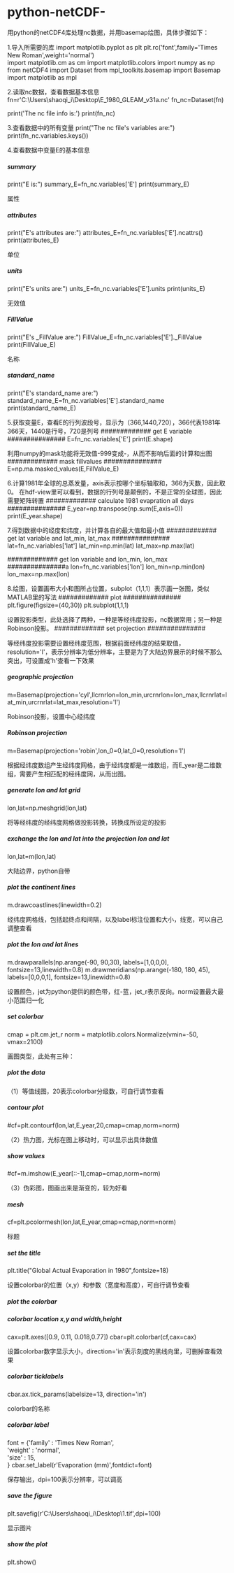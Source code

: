 # python-netCDF-
用python的netCDF4库处理nc数据，并用basemap绘图，具体步骤如下：

1.导入所需要的库
import matplotlib.pyplot as plt 
plt.rc('font',family='Times New Roman',weight='normal')  
import matplotlib.cm as cm
import matplotlib.colors
import numpy as np
from netCDF4 import Dataset
from mpl_toolkits.basemap import Basemap
import matplotlib as mpl

2.读取nc数据，查看数据基本信息
fn=r'C:\Users\shaoqi_i\Desktop\E_1980_GLEAM_v31a.nc'
fn_nc=Dataset(fn)

print('The nc file info is:')
print(fn_nc)

3.查看数据中的所有变量
print("The nc file's variables are:")
print(fn_nc.variables.keys())  

4.查看数据中变量E的基本信息
##### summary #####
print("E is:")
summary_E=fn_nc.variables['E']
print(summary_E)

属性
##### attributes #####
print("E's attributes are:")
attributes_E=fn_nc.variables['E'].ncattrs()
print(attributes_E)

单位
##### units #####
print("E's units are:")
units_E=fn_nc.variables['E'].units
print(units_E)

无效值
##### FillValue #####
print("E's _FillValue are:")
FillValue_E=fn_nc.variables['E']._FillValue
print(FillValue_E)

名称
##### standard_name #####
print("E's standard_name are:")
standard_name_E=fn_nc.variables['E'].standard_name
print(standard_name_E)

5.获取变量E，查看E的行列波段号，显示为（366,1440,720），366代表1981年366天，1440是行号，720是列号
############# get E variable ###############
E=fn_nc.variables['E'] 
print(E.shape)

利用numpy的mask功能将无效值-999变成-，从而不影响后面的计算和出图
############# mask fillvalues ###############
E=np.ma.masked_values(E,FillValue_E)

6.计算1981年全球的总蒸发量，axis表示按哪个坐标轴取和，366为天数，因此取0。
在hdf-view里可以看到，数据的行列号是颠倒的，不是正常的全球图，因此需要矩阵转置
############# calculate 1981 evapration all days ###############
E_year=np.transpose(np.sum(E,axis=0))
print(E_year.shape)

7.得到数据中的经度和纬度，并计算各自的最大值和最小值
############# get lat variable and lat_min, lat_max ###############
lat=fn_nc.variables['lat']
lat_min=np.min(lat)
lat_max=np.max(lat)

############# get lon variable and lon_min, lon_max ###############a
lon=fn_nc.variables['lon']
lon_min=np.min(lon)
lon_max=np.max(lon)

8.绘图，设置画布大小和图所占位置，subplot（1,1,1）表示画一张图，类似MATLAB里的写法
############# plot ###############
plt.figure(figsize=(40,30))
plt.subplot(1,1,1)

设置投影类型，此处选择了两种，一种是等经纬度投影，nc数据常用；另一种是Robinson投影。
############# set projection ###############

等经纬度投影需要设置经纬度范围，根据前面经纬度的结果取值，resolution='l'，表示分辨率为低分辨率，主要是为了大陆边界展示的时候不那么突出，可设置成'h'查看一下效果
##### geographic projection #####
m=Basemap(projection='cyl',llcrnrlon=lon_min,urcrnrlon=lon_max,llcrnrlat=lat_min,urcrnrlat=lat_max,resolution='l')

Robinson投影，设置中心经纬度
##### Robinson projection #####
m=Basemap(projection='robin',lon_0=0,lat_0=0,resolution='l')

根据经纬度数组产生经纬度网格，由于经纬度都是一维数组，而E_year是二维数组，需要产生相匹配的经纬度网，从而出图。
##### generate lon and lat grid #####
lon,lat=np.meshgrid(lon,lat)

将等经纬度的经纬度网格做投影转换，转换成所设定的投影
##### exchange the lon and lat into the projection lon and lat #####
lon,lat=m(lon,lat)

大陆边界，python自带
##### plot the continent lines #####
m.drawcoastlines(linewidth=0.2)

经纬度网格线，包括起终点和间隔，以及label标注位置和大小，线宽，可以自己调整查看
##### plot the lon and lat lines #####
m.drawparallels(np.arange(-90, 90,30), labels=[1,0,0,0], fontsize=13,linewidth=0.8)
m.drawmeridians(np.arange(-180, 180, 45), labels=[0,0,0,1], fontsize=13,linewidth=0.8)

设置颜色，jet为python提供的颜色带，红-蓝，jet_r表示反向。norm设置最大最小范围归一化
##### set colorbar #####
cmap = plt.cm.jet_r
norm = matplotlib.colors.Normalize(vmin=-50, vmax=2100)

画图类型，此处有三种：
##### plot the data #####

（1）等值线图，20表示colorbar分级数，可自行调节查看
##### contour plot #####
#cf=plt.contourf(lon,lat,E_year,20,cmap=cmap,norm=norm)

（2）热力图，光标在图上移动时，可以显示出具体数值
##### show values #####
#cf=m.imshow(E_year[::-1],cmap=cmap,norm=norm)

（3）伪彩图，图画出来是渐变的，较为好看
##### mesh #####
cf=plt.pcolormesh(lon,lat,E_year,cmap=cmap,norm=norm)

标题
##### set the title #####
plt.title("Global Actual Evaporation in 1980",fontsize=18) 

设置colorbar的位置（x,y）和参数（宽度和高度），可自行调节查看
##### plot the colorbar #####
##### colorbar location x,y and width,height #####
cax=plt.axes([0.9, 0.11, 0.018,0.77])
cbar=plt.colorbar(cf,cax=cax)

设置colorbar数字显示大小，direction='in'表示刻度的黑线向里，可删掉查看效果
##### colorbar ticklabels #####
cbar.ax.tick_params(labelsize=13, direction='in')

colorbar的名称
##### colorbar label ######
font = {'family' : 'Times New Roman',   
        'weight' : 'normal',  
        'size'   : 15,  
        } 
cbar.set_label(r'Evaporation (mm)',fontdict=font)

保存输出，dpi=100表示分辨率，可以调高
##### save the figure #####
plt.savefig(r'C:\Users\shaoqi_i\Desktop\1.tif',dpi=100)

显示图片
##### show the plot #####
plt.show()
